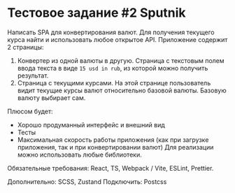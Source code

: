 # Тестовое задание #2 Sputnik

Написать SPA для конвертирования валют. Для получения текущего курса найти и использовать любое открытое API.
Приложение содержит 2 страницы:

1. Конвертер из одной валюты в другую.
   Страница с текстовым полем ввода текста в виде `15 usd in rub`, из которой можно получить результат.
2. Страница с текущими курсами. На этой странице пользователь видит текущие курсы валют относительно базовой валюты.
   Базовую валюту выбирает сам.

Плюсом будет:

-   Хорошо продуманный интерфейс и внешний вид
-   Тесты
-   Максимальная скорость работы приложения (как при загрузке приложения, так и при конвертировании валют)
    Для реализации можно использовать любые библиотеки.

Обязательные требования: React, TS, Webpack / Vite, ESLint, Prettier.

Дополнительно: SCSS, Zustand
Подключить: Postcss
